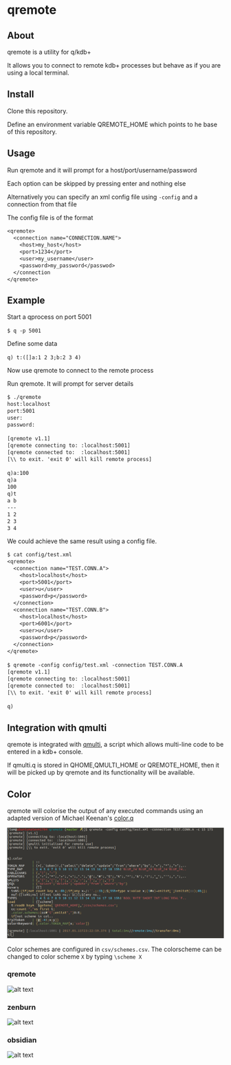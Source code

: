 # qremote
## About
qremote is a utility for q/kdb+

It allows you to connect to remote kdb+ processes but behave as if you are using a local terminal.

## Install
Clone this repository.

Define an environment variable QREMOTE_HOME which points to he base of this repository.

## Usage 
Run qremote and it will prompt for a host/port/username/password

Each option can be skipped by pressing enter and nothing else

Alternatively you can specify an xml config file using `-config` and a connection from that file

The config file is of the format

    <qremote>
      <connection name="CONNECTION.NAME">
        <host>my_host</host>
        <port>1234</port>
        <user>my_username</user>
        <password>my_password</passwod>
      </connection
    </qremote>

## Example
Start a qprocess on port 5001

`$ q -p 5001`

Define some data

`q) t:([]a:1 2 3;b:2 3 4)`

Now use qremote to connect to the remote process

Run qremote. It will prompt for server details
	
	$ ./qremote
	host:localhost
	port:5001
	user:
	password:
	
	[qremote v1.1]
	[qremote connecting to: :localhost:5001]
	[qremote connected to:  :localhost:5001]
	[\\ to exit. 'exit 0' will kill remote process]

	q)a:100	
	q)a
	100
	q)t
	a b
	---
	1 2
	2 3
	3 4

We could achieve the same result using a config file.

    $ cat config/test.xml
    <qremote> 
      <connection name="TEST.CONN.A">
        <host>localhost</host>
        <port>5001</port>
        <user>u</user>
        <password>p</password>
      </connection>
      <connection name="TEST.CONN.B">
        <host>localhost</host>
        <port>6001</port>
        <user>u</user>
        <password>p</password>
      </connection>  
    </qremote>

    $ qremote -config config/test.xml -connection TEST.CONN.A
    [qremote v1.1]
    [qremote connecting to: :localhost:5001]
    [qremote connected to:  :localhost:5001]
    [\\ to exit. 'exit 0' will kill remote process]

    q)

## Integration with qmulti
qremote is integrated with [qmulti](https://github.com/t-martin/qmulti), a script which allows multi-line code to be entered in a kdb+ console. 

If qmulti.q is stored in QHOME,QMULTI_HOME or QREMOTE_HOME, then it will be picked up by qremote and its functionality will be available.

## Color
qremote will colorise the output of any executed commands using an adapted version of Michael Keenan's [color.q](https://github.com/mkeenan-kdb/color)

![alt text](img/qremote-color.PNG?raw=true)

Color schemes are configured in `csv/schemes.csv`. The colorscheme can be changed to color scheme `X` by typing `\scheme X`

### qremote

![alt text](img.qremote-scheme.PNG?raw=true)

### zenburn

![alt text](img.zenburn-scheme.PNG?raw=true)

### obsidian

![alt text](img.obsidian-scheme.PNG?raw=true)

